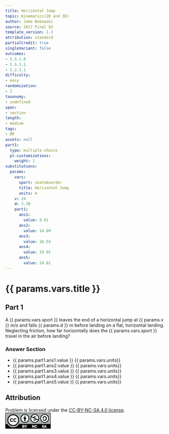 ```yaml
---
title: Horizontal Jump
topic: Kinematics(2D and 3D)
author: Jake Bobowski
source: 2017 Final Q3
template_version: 1.3
attribution: standard
partialCredit: true
singleVariant: false
outcomes:
- 5.5.1.0
- 5.5.1.1
- 5.2.1.1
difficulty:
- easy
randomization:
- 2
taxonomy:
- undefined
span:
- section
length:
- medium
tags:
- MP
assets: null
part1:
  type: multiple-choice
  pl-customizations:
    weight: 1
substitutions:
  params:
    vars:
      sport: skateboarder
      title: Horizontal Jump
      units: m
    v: 24
    d: 3.38
    part1:
      ans1:
        value: 9.81
      ans2:
        value: 14.09
      ans3:
        value: 16.54
      ans4:
        value: 19.92
      ans5:
        value: 24.81
---
```

# {{ params.vars.title }}

## Part 1

A {{ params.vars.sport }} leaves the end of a horizontal jump at {{ params.v }} $m/s$ and falls {{ params.d }} $m$ before landing on a flat, horizontal landing.
Neglecting friction, how far horizontally does the {{ params.vars.sport }} travel in the air before landing?

### Answer Section

- {{ params.part1.ans1.value }} {{ params.vars.units}}
- {{ params.part1.ans2.value }} {{ params.vars.units}}
- {{ params.part1.ans3.value }} {{ params.vars.units}}
- {{ params.part1.ans4.value }} {{ params.vars.units}}
- {{ params.part1.ans5.value }} {{ params.vars.units}}

## Attribution

Problem is licensed under the [CC-BY-NC-SA 4.0 license](https://creativecommons.org/licenses/by-nc-sa/4.0/).<br> ![The Creative Commons 4.0 license requiring attribution-BY, non-commercial-NC, and share-alike-SA license.](https://raw.githubusercontent.com/firasm/bits/master/by-nc-sa.png)